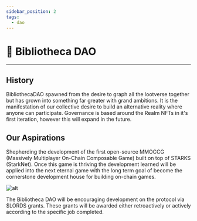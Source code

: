 ```yaml
---
sidebar_position: 2
tags:
  - dao
---
```


# 💼 Bibliotheca DAO

---

## History

BibliothecaDAO spawned from the desire to graph all the lootverse together but has grown into something far greater with grand ambitions. It is the manifestation of our collective desire to build an alternative reality where anyone can participate. Governance is based around the Realm NFTs in it's first iteration, however this will expand in the future.

## Our Aspirations

Shepherding the development of the first open-source MMOCCG (Massively Multiplayer On-Chain Composable Game) built on top of STARKS (StarkNet). Once this game is thriving the development learned will be applied into the next eternal game with the long term goal of become the cornerstone development house for building on-chain games.



![alt](/img/allocation.png)

The Bibliotheca DAO will be encouraging development on the protocol via $LORDS grants. These grants will be awarded either retroactively or actively according to the specific job completed.


